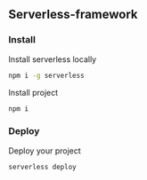 ## Serverless-framework
### Install
Install serverless locally
```sh
npm i -g serverless
```
Install project
```sh
npm i
```

### Deploy
Deploy your project
```sh
serverless deploy
```
